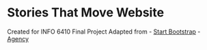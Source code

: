 # Stories That Move Website
Created for INFO 6410 Final Project
Adapted from - [Start Bootstrap](http://startbootstrap.com/) - [Agency](http://startbootstrap.com/template-overviews/agency/)
